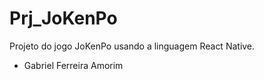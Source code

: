 # Prj_JoKenPo
Projeto do jogo JoKenPo usando a linguagem React Native.


- Gabriel Ferreira Amorim


